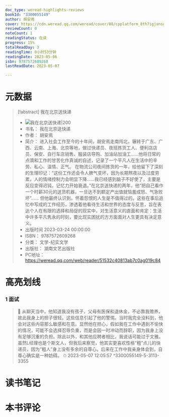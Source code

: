 ```yaml
---
doc_type: weread-highlights-reviews
bookId: "3300055149"
author: 胡安焉
cover: https://cdn.weread.qq.com/weread/cover/88/cpplatform_8th7igjxnsgez3s8ir24vp/t7_cpplatform_8th7igjxnsgez3s8ir24vp1681204246.jpg
reviewCount: 0
noteCount: 1
readingStatus: 在读
progress: 15%
totalReadDay: 3
readingTime: 0小时53分钟
readingDate: 2023-05-06
isbn: 9787572609268
lastReadDate: 2023-05-07

---
```

# 元数据
> [!abstract] 我在北京送快递
> - ![ 我在北京送快递|200](https://cdn.weread.qq.com/weread/cover/88/cpplatform_8th7igjxnsgez3s8ir24vp/t7_cpplatform_8th7igjxnsgez3s8ir24vp1681204246.jpg)
> - 书名： 我在北京送快递
> - 作者： 胡安焉
> - 简介： 进入社会工作至今的十年间，胡安焉走南闯北，辗转于广东、广西、云南、上海、北京等地，做过快递员、夜班拣货工人、便利店店员、保安、自行车店销售、服装店导购、加油站加油工……他将日常的点滴和工作的甘苦化作真诚的自述，记录了一个平凡人在生活中的辛劳、私心、温情、正气。
在物流公司夜间拣货的一年，给他留下了深刻的生理印记：“这份工作还会令人脾气变坏，因为长期熬夜以及过度劳累，人的情绪控制力会明显下降……我已经感到脑子不好使了，主要是反应变得迟钝，记忆力开始衰退。”在北京送快递的两年，他“把自己看作一个时薪30元的送货机器，一旦达不到额定产出值就恼羞成怒、气急败坏”……
但他最终认识到，怀着怨恨的人生是不值得过的。这些在事后追忆中写成的工作经历，渗透着他看待生活和世界的态度与反思，旨在表达个人在有限的选择和局促的现实中，对生活意义的直面和肯定：生活中许多平凡隽永的时刻，要比现实困扰的方方面面对人生更具有决定意义。
> - 出版时间 2023-03-24 00:00:00
> - ISBN： 9787572609268
> - 分类： 文学-纪实文学
> - 出版社： 湖南文艺出版社
> - PC地址：https://weread.qq.com/web/reader/51532c40813ab7c0ag019c84

# 高亮划线

### 1 面试

> 📌 从聊天当中，他知道我没有孩子，父母有医保和退休金，不必靠我赡养，故此我身上的担子很轻。这些信息引起了他的警惕。当时我完全没料到，他会对这些内容那么敏感和在意。显然他在担心，假如我在工作中遇到不愉快的情况，可能不会选择忍辱负重，而是会因一时冲动而辞职，因为我身上没有足够沉重的负担。除此以外，和其他应聘者相比，我说话可能过于文雅。虽然L经理也是个斯文人，但我后来察觉，他其实更喜欢性格“粗”点儿的快递员，因为“粗人”身上没有多余的自尊心。后来在工作中我亲身体会到，自尊心确实是一种妨碍。 
> ⏱ 2023-05-07 12:05:57 ^3300055149-5-3113-3355

# 读书笔记

# 本书评论
